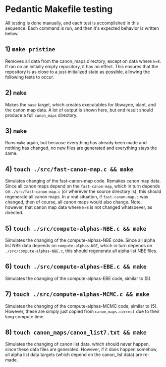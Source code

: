 # Pedantic Makefile testing

All testing is done manually, and each test is accomplished in this sequence. Each command is run, and then it's expected behavior is written below.

## 1) `make pristine`

Removes all data from the canon_maps directory, except on data where `k=8`. If ran on an initially empty repository, it has no effect. This ensures that the repository is as close to a just-initialized state as possible, allowing the following tests to occur.

## 2) `make`

Makes the `base` target, which creates executables for libwayne, blant, and the canon map data. A lot of output is shown here, but end result should produce a full `canon_maps` directory.

## 3) `make`

Runs `make` again, but because everything has already been made and nothing has changed, no new files are generated and everything stays the same.

## 4) `touch ./src/fast-canon-map.c && make`

Simulates changing of the fast-canon-map code. Remakes canon map data. Since all canon maps depend on the `fast-canon-map`, which in turn depends on `./src/fast-canon-map.c` (or wherever the source directory is), this should regenerate all canon maps. In a real situation, if `fast-canon-map.c` was changed, then of course, all canon maps would also change. Note, however, that canon map data where `k=8` is not changed whatsoever, as directed.

## 5) `touch ./src/compute-alphas-NBE.c && make`

Simulates the changing of the compute-alphas-NBE code. Since all alpha list NBE data depends on `compute-alphas-NBE`, which in turn depends on `./src/compute-alphas-NBE.c`, this should regenerate all alpha list NBE files.

## 6) `touch ./src/compute-alphas-EBE.c && make`

Simulates the changing of the compute-alphas-EBE code, similar to (5).

## 7) `touch ./src/compute-alphas-MCMC.c && make`

Simulates the changing of the compute-alphas-MCMC code, similar to (5). However, these are simply just copied from `canon_maps.correct` due to their long compute time.

## 8) `touch canon_maps/canon_list7.txt && make`

Simulates the changing of canon list data, which should never happen, since these data files are generated. However, if it does happen somehow, all alpha list data targets (which depend on the canon_list data) are re-made.